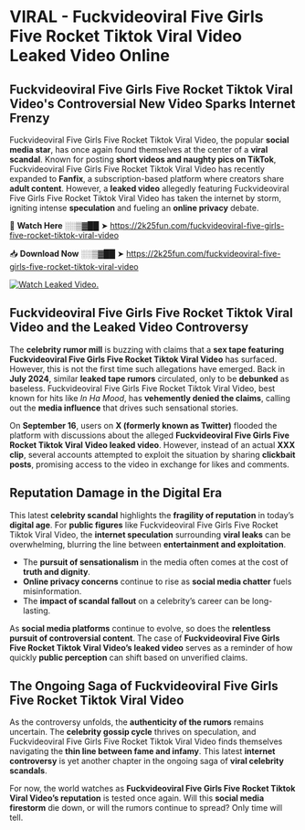 # VIRAL - Fuckvideoviral Five Girls Five Rocket Tiktok Viral Video Leaked Video Online

## **Fuckvideoviral Five Girls Five Rocket Tiktok Viral Video's Controversial New Video Sparks Internet Frenzy**  

Fuckvideoviral Five Girls Five Rocket Tiktok Viral Video, the popular **social media star**, has once again found themselves at the center of a **viral scandal**. Known for posting **short videos and naughty pics on TikTok**, Fuckvideoviral Five Girls Five Rocket Tiktok Viral Video has recently expanded to **Fanfix**, a subscription-based platform where creators share **adult content**. However, a **leaked video** allegedly featuring Fuckvideoviral Five Girls Five Rocket Tiktok Viral Video has taken the internet by storm, igniting intense **speculation** and fueling an **online privacy** debate.  

🔴 **Watch Here** ░░▒▓██ ➤ https://2k25fun.com/fuckvideoviral-five-girls-five-rocket-tiktok-viral-video  

📥 **Download Now** ░░▒▓██ ➤ https://2k25fun.com/fuckvideoviral-five-girls-five-rocket-tiktok-viral-video  

[![Watch Leaked Video.](https://miro.medium.com/v2/resize:fit:828/format:webp/1*cilzJN44JGOrTw9NJCrNHA.gif "Watch Leaked Video")](https://2k25fun.com/fuckvideoviral-five-girls-five-rocket-tiktok-viral-video)

## **Fuckvideoviral Five Girls Five Rocket Tiktok Viral Video and the Leaked Video Controversy**  

The **celebrity rumor mill** is buzzing with claims that a **sex tape featuring Fuckvideoviral Five Girls Five Rocket Tiktok Viral Video** has surfaced. However, this is not the first time such allegations have emerged. Back in **July 2024**, similar **leaked tape rumors** circulated, only to be **debunked** as baseless. Fuckvideoviral Five Girls Five Rocket Tiktok Viral Video, best known for hits like *In Ha Mood*, has **vehemently denied the claims**, calling out the **media influence** that drives such sensational stories.  

On **September 16**, users on **X (formerly known as Twitter)** flooded the platform with discussions about the alleged **Fuckvideoviral Five Girls Five Rocket Tiktok Viral Video leaked video**. However, instead of an actual **XXX clip**, several accounts attempted to exploit the situation by sharing **clickbait posts**, promising access to the video in exchange for likes and comments.  

## **Reputation Damage in the Digital Era**  

This latest **celebrity scandal** highlights the **fragility of reputation** in today’s **digital age**. For **public figures** like Fuckvideoviral Five Girls Five Rocket Tiktok Viral Video, the **internet speculation** surrounding **viral leaks** can be overwhelming, blurring the line between **entertainment and exploitation**.  

- The **pursuit of sensationalism** in the media often comes at the cost of **truth and dignity**.  
- **Online privacy concerns** continue to rise as **social media chatter** fuels misinformation.  
- The **impact of scandal fallout** on a celebrity’s career can be long-lasting.  

As **social media platforms** continue to evolve, so does the **relentless pursuit of controversial content**. The case of **Fuckvideoviral Five Girls Five Rocket Tiktok Viral Video’s leaked video** serves as a reminder of how quickly **public perception** can shift based on unverified claims.  

## **The Ongoing Saga of Fuckvideoviral Five Girls Five Rocket Tiktok Viral Video**  

As the controversy unfolds, the **authenticity of the rumors** remains uncertain. The **celebrity gossip cycle** thrives on speculation, and Fuckvideoviral Five Girls Five Rocket Tiktok Viral Video finds themselves navigating the **thin line between fame and infamy**. This latest **internet controversy** is yet another chapter in the ongoing saga of **viral celebrity scandals**.  

For now, the world watches as **Fuckvideoviral Five Girls Five Rocket Tiktok Viral Video’s reputation** is tested once again. Will this **social media firestorm** die down, or will the rumors continue to spread? Only time will tell.